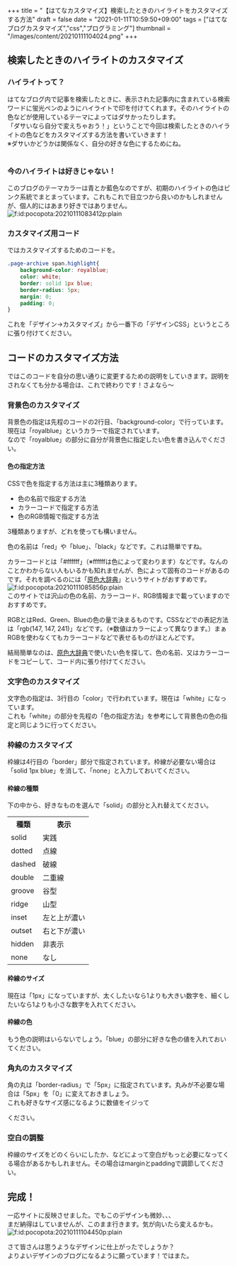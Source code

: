 +++
title = "【はてなカスタマイズ】検索したときのハイライトをカスタマイズする方法"
draft = false
date = "2021-01-11T10:59:50+09:00"
tags = ["はてなブログカスタマイズ","css","プログラミング"]
thumbnail = "/images/content/20210111104024.png"
+++

<div class="section">
    <h2 id="検索したときのハイライトのカスタマイズ">検索したときのハイライトのカスタマイズ</h2>
    
<div class="section">
    <h3 id="ハイライトって">ハイライトって？</h3>
    <p>はてなブログ内で記事を検索したときに、表示された記事内に含まれている検索ワードに蛍光ペンのようにハイライトで印を付けてくれます。そのハイライトの色などが使用しているテーマによってはダサかったりします。<br />
「ダサいなら自分で変えちゃおう！」ということで今回は検索したときのハイライトの色などをカスタマイズする方法を書いていきます！<br />
※ダサいかどうかは関係なく、自分の好きな色にするためにね。<br />
<br />
</p>
</div>
<div class="section">
    <h3 id="今のハイライトは好きじゃない">今のハイライトは好きじゃない！</h3>
    <p>このブログのテーマカラーは青とか藍色なのですが、初期のハイライトの色はピンク系統でまとまっています。これもこれで目立つから良いのかもしれませんが、個人的にはあまり好きではありません。<br />
<span itemscope itemtype="http://schema.org/Photograph"><img src="/images/content/20210111083412.png" alt="f:id:pocopota:20210111083412p:plain" title="" class="hatena-fotolife" itemprop="image"></span></p>

</div>
<div class="section">
    <h3 id="カスタマイズ用コード">カスタマイズ用コード</h3>
    <p>ではカスタマイズするためのコードを。</p>

```css
.page-archive span.highlight{
    background-color: royalblue;
    color: white;
    border: solid 1px blue;
    border-radius: 5px;
    margin: 0;
    padding: 0;
}
```

<p>これを「デザイン→カスタマイズ」から一番下の「デザインCSS」というところに張り付けてください。</p>

</div>
</div>
<div class="section">
    <h2 id="コードのカスタマイズ方法">コードのカスタマイズ方法</h2>
    <p>ではこのコードを自分の思い通りに変更するための説明をしていきます。説明をされなくても分かる場合は、これで終わりです！さよなら～</p>

<div class="section">
    <h3 id="背景色のカスタマイズ">背景色のカスタマイズ</h3>
    <p>背景色の指定は先程のコードの2行目、「background-color」で行っています。現在は「royalblue」というカラーで指定されています。<br />
なので「royalblue」の部分に自分が背景色に指定したい色を書き込んでください。</p>

<div class="section">
    <h4 id="色の指定方法">色の指定方法</h4>
    <p>CSSで色を指定する方法は主に3種類あります。</p>

<ul>
<li>色の名前で指定する方法</li>
<li>カラーコードで指定する方法</li>
<li>色のRGB情報で指定する方法</li>
</ul><p>3種類ありますが、どれを使っても構いません。</p><p>色の名前は「red」や「blue」、「black」などです。これは簡単ですね。</p><p>カラーコードとは「#ffffff」（※ffffffは色によって変わります）などです。なんのことかわからない人もいるかも知れませんが、色によって固有のコードがあるのです。それを調べるのには「<a href="https://www.colordic.org/">&#x539F;&#x8272;&#x5927;&#x8F9E;&#x5178;</a>」というサイトがおすすめです。<br />
<span itemscope itemtype="http://schema.org/Photograph"><img src="/images/content/20210111085856.png" alt="f:id:pocopota:20210111085856p:plain" title="" class="hatena-fotolife" itemprop="image"></span><br />
このサイトでは沢山の色の名前、カラーコード、RGB情報まで載っていますのでおすすめです。</p><p>RGBとはRed、Green、Blueの色の量で決まるものです。CSSなどでの表記方法は「rgb(147, 147, 241)」などです。（※数値はカラーによって異なります。）まぁRGBを使わなくてもカラーコードなどで表せるものがほとんどです。</p><p>結局簡単なのは、<a href="https://www.colordic.org/">&#x539F;&#x8272;&#x5927;&#x8F9E;&#x5178;</a>で使いたい色を探して、色の名前、又はカラーコードをコピーして、コード内に張り付けてください。</p>

</div>
</div>
<div class="section">
    <h3 id="文字色のカスタマイズ">文字色のカスタマイズ</h3>
    <p>文字色の指定は、3行目の「color」で行われています。現在は「white」になっています。<br />
これも「white」の部分を先程の「色の指定方法」を参考にして背景色の色の指定と同じように行ってください。</p>

</div>
<div class="section">
    <h3 id="枠線のカスタマイズ">枠線のカスタマイズ</h3>
    <p>枠線は4行目の「border」部分で指定されています。枠線が必要ない場合は「solid 1px blue」を消して、「none」と入力しておいてください。</p>

<div class="section">
    <h4 id="枠線の種類">枠線の種類</h4>
    <p>下の中から、好きなものを選んで「solid」の部分と入れ替えてください。</p>

<table>
    <tr>
    <th>種類</th>
    <th>表示</th>
    </tr>
    <tr>
    <td>solid</td>
    <td>実践</td>
    </tr>
    <tr>
    <td>dotted</td>
    <td>点線</td>
    </tr>
    <tr>
    <td>dashed</td>
    <td>破線</td>
    </tr>
    <tr>
    <td>double</td>
    <td>二重線</td>
    </tr>
    <tr>
    <td>groove</td>
    <td>谷型</td>
    </tr>
    <tr>
    <td>ridge</td>
    <td>山型</td>
    </tr>
    <tr>
    <td>inset</td>
    <td>左と上が濃い</td>
    </tr>
    <tr>
    <td>outset</td>
    <td>右と下が濃い</td>
    </tr>
    <tr>
    <td>hidden</td>
    <td>非表示</td>
    </tr>
    <tr>
    <td>none</td>
    <td>なし</td>
    </tr>
</table>
</div>
<div class="section">
    <h4 id="枠線のサイズ">枠線のサイズ</h4>
    <p>現在は「1px」になっていますが、太くしたいなら1よりも大きい数字を、細くしたいなら1よりも小さな数字を入れてください。</p>

</div>
<div class="section">
    <h4 id="枠線の色">枠線の色</h4>
    <p>もう色の説明はいらないでしょう。「blue」の部分に好きな色の値を入れておいてください。</p>

</div>
</div>
<div class="section">
    <h3 id="角丸のカスタマイズ">角丸のカスタマイズ</h3>
    <p>角の丸は「border-radius」で「5px」に指定されています。丸みが不必要な場合は「5px」を「0」に変えておきましょう。<br />
これも好きなサイズ感になるように数値をイジって

ください。</p>

</div>
<div class="section">
    <h3 id="空白の調整">空白の調整</h3>
    <p>枠線のサイズをどのくらいにしたか、などによって空白がもっと必要になってくる場合があるかもしれません。その場合はmarginとpaddingで調節してください。</p>

</div>
</div>
<div class="section">
    <h2 id="完成">完成！</h2>
    <p>一応サイトに反映させました。でもこのデザインも微妙、、、<br />
まだ納得はしていませんが、このまま行きます。気が向いたら変えるかも。<br />
<span itemscope itemtype="http://schema.org/Photograph"><img src="/images/content/20210111104450.png" alt="f:id:pocopota:20210111104450p:plain" title="" class="hatena-fotolife" itemprop="image"></span></p><p>さて皆さんは思うようなデザインに仕上がったでしょうか？<br />
よりよいデザインのブログになるように願っています！ではまた。</p>

</div>